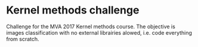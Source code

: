 # Kernel methods challenge
Challenge for the MVA 2017 Kernel methods course.
The objective is images classification with no external librairies alowed, i.e. code everything from scratch.
